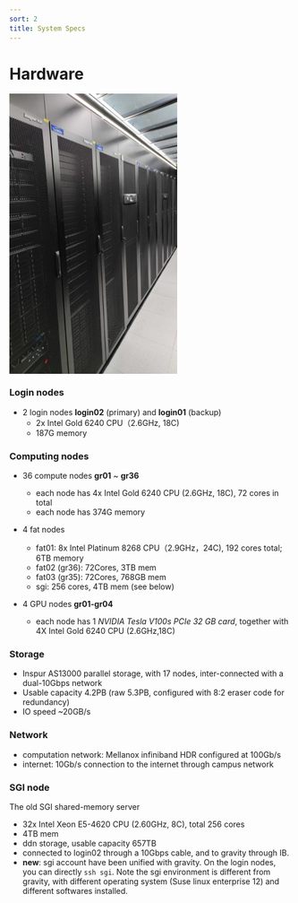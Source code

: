 ```yaml
---
sort: 2
title: System Specs
---
```

# Hardware
<img src="./images/hardware.jpg" width = "300" height = "500" div align=center />

### Login nodes

- 2 login nodes **login02** (primary) and **login01** (backup)
  - 2x Intel Gold 6240 CPU（2.6GHz, 18C)
  - 187G memory

### Computing nodes

- 36 compute nodes **gr01** ~ **gr36**
  - each node has 4x Intel Gold 6240 CPU (2.6GHz, 18C), 72 cores in total
  - each node has 374G memory

- 4 fat nodes
  - fat01: 8x Intel Platinum 8268 CPU（2.9GHz，24C), 192 cores total; 6TB memory
  - fat02 (gr36): 72Cores, 3TB mem
  - fat03 (gr35): 72Cores, 768GB mem
  - sgi: 256 cores, 4TB mem (see below)
  
- 4 GPU nodes **gr01-gr04**
  - each node has 1 *NVIDIA Tesla V100s PCIe 32 GB card*, together with 4X Intel Gold 6240 CPU (2.6GHz,18C)

### Storage

- Inspur AS13000 parallel storage, with 17 nodes, inter-connected with a dual-10Gbps network
- Usable capacity 4.2PB (raw 5.3PB, configured with 8:2 eraser code for redundancy)
- IO speed ~20GB/s

### Network

- computation network: Mellanox infiniband HDR configured at 100Gb/s
- internet: 10Gb/s connection to the internet through campus network


### SGI node 

The old SGI shared-memory server 

  - 32x Intel Xeon E5-4620 CPU (2.60GHz, 8C), total 256 cores
  - 4TB mem
  - ddn storage, usable capacity 657TB
  - connected to login02 through a 10Gbps cable, and to gravity through IB.
  - **new**: sgi account have been unified with gravity. On the login nodes, you can directly `ssh sgi`. Note the sgi environment is different from gravity, with different operating system (Suse linux enterprise 12) and different softwares installed.
